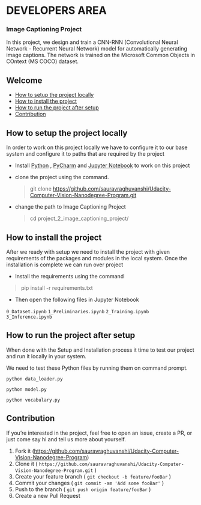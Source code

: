 # DEVELOPERS AREA

### Image Captioning Project
In this project, we design and train a CNN-RNN (Convolutional Neural Network - Recurrent Neural Network) model for automatically generating image captions.
The network is trained on the Microsoft Common Objects in COntext (MS COCO) dataset.

## Welcome
* [How to setup the project locally](#how-to-setup-the-project-locally)
* [How to install the project](#how-to-install-the-project)
* [How to run the project after setup](#how-to-run-the-project-after-setup)
* [Contribution](#contribution)

## How to setup the project locally

In order to work on this project locally we have to configure it to our base system and configure it to paths that are required by the project

* Install [Python](https://www.python.org/downloads/) , [PyCharm](https://www.jetbrains.com/pycharm/download/) and [Jupyter Notebook](https://jupyter.org/install) to work on this project
* clone the project using the command.
  >git clone https://github.com/sauravraghuvanshi/Udacity-Computer-Vision-Nanodegree-Program.git

* change the path to Image Captioning Project
  >cd project_2_image_captioning_project/

## How to install the project
After we ready with setup we need to install the project with given requirements of the packages and modules in the local system.
Once the installation is complete we can run over project


* Install the requirements using the command
>pip install -r requirements.txt

* Then open the following files in Jupyter Notebook

 `0_Dataset.ipynb` `1_Preliminaries.ipynb` `2_Training.ipynb` `3_Inference.ipynb`

## How to run the project after setup
When done with the Setup and Installation process it time to test our project and run it locally in your system.

 We need to test these Python files by running them on command prompt.

 ```shell
 python data_loader.py
 ```
 ```shell
 python model.py
 ```
 ```shell
 python vocabulary.py
 ```


## Contribution
If you’re interested in the project, feel free to open an issue, create a PR, or just come say hi and tell us more about yourself.
1. Fork it (<https://github.com/sauravraghuvanshi/Udacity-Computer-Vision-Nanodegree-Program>)
2. Clone it ( `https://github.com/sauravraghuvanshi/Udacity-Computer-Vision-Nanodegree-Program.git` )
3. Create your feature branch ( `git checkout -b feature/fooBar` )
4. Commit your changes ( `git commit -am 'Add some fooBar'` )
5. Push to the branch ( `git push origin feature/fooBar` )
6. Create a new Pull Request

